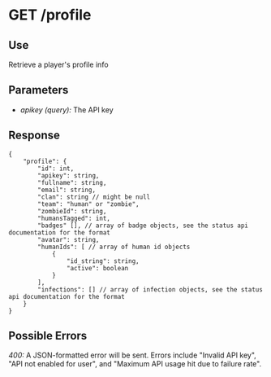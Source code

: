 # GET /profile

## Use

Retrieve a player's profile info

## Parameters

* _apikey (query):_ The API key

## Response

    {
        "profile": {
            "id": int,
            "apikey": string,
            "fullname": string,
            "email": string,
            "clan": string // might be null
            "team": "human" or "zombie",
            "zombieId": string,
            "humansTagged": int,
            "badges" [], // array of badge objects, see the status api documentation for the format
            "avatar": string,
            "humanIds": [ // array of human id objects
                {
                    "id_string": string,
                    "active": boolean
                }
            ],
            "infections": [] // array of infection objects, see the status api documentation for the format
        }
    }

## Possible Errors

_400:_ A JSON-formatted error will be sent. Errors include "Invalid API key", "API not enabled for user", and "Maximum API usage hit due to failure rate".